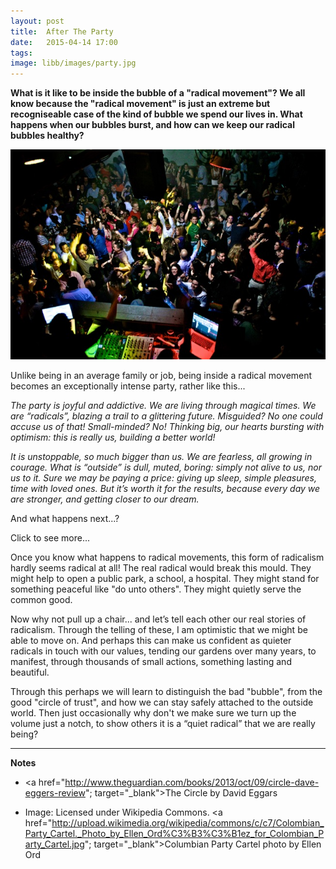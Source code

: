```yaml
---
layout: post
title:  After The Party
date:   2015-04-14 17:00
tags:  
image: libb/images/party.jpg
---
```


**What is it like to be inside the bubble of a "radical movement"? We all know because the "radical movement" is just an extreme but recogniseable case of the kind of bubble we spend our lives in. What happens when our bubbles burst, and how can we keep our radical  bubbles healthy?**

![](/libb/images/party.jpg)

Unlike being in an average family or job, being inside a radical movement becomes an exceptionally intense party, rather like this... 

<em>The party is joyful and addictive. We are living through magical times. We are “radicals”, blazing a trail to a glittering future. Misguided? No one could accuse us of that! Small-minded? No! Thinking big, our hearts bursting with optimism: this is really us, building a better world!

It is unstoppable, so much bigger than us. We are fearless, all growing in courage. What is “outside” is dull, muted, boring: simply not alive to us, nor us to it. Sure we may be paying a price: giving up sleep, simple pleasures, time with loved ones. But it’s worth it for the results, because every day we are stronger, and getting closer to our dream.</em>

And what happens next...?

<div id="restOfArticle" style="display:none">

<em>Bang! Suddenly, and bizarrely at the peak of our invincibility, the bubble just bursts. A tsunami knocks us off our feet, and washes out our world. “Others” stroll past our beached, battered bodies, their heads in the air, eyes ahead, pretending not to see. But the “real people”? Gone! Those dazzling ones who so entranced us with their charmed lives, and psychedelic beauty, where are they? Did no one catch them slipping away to safety?<br><br>

Now our “beautiful certainties” are just crazy dreams, no longer possible, nor quite so attractive. We are gagging on the anger, betrayal, contempt, regret, and the eerie silence. Our party is well and truly over.</em><br><br>

Did this ever happen? It did to me a couple of times, and you can be sure it also happened the day after a Greek election, and last summer in Gaza, and on both sides of the Berlin Wall, and to the Wolf of Wall Street, and after my friend's divorce. It also happens in every corporate takeover, and it even predicts the end of today's resurgence of brutal 13th century fundamentalism.<br><br>

Like a universal story, this is what happens to “radical movements” whether they be young hipsters, new technology start-ups, warriors, hippies, bankers, leaders, OD consultants, or the characters in <a href="http://www.theguardian.com/books/2013/oct/09/circle-dave-eggers-review"; target="_blank">The Circle</a> by David Eggars. The story can seem rather biblical, like Adam and Eve being tempted, then somehow getting cut-off, and later burning sulphur is raining down on their Sodom and Gomorrah… <br><br>

What happens after the party is a testament to human resilience: your phoenix may rise again after everything is lost. We can always get washed, change our clothes, cut our hair, repair the roof, run away, start a new life, get therapy, or tell the story to get it out of us.  But with so many options for recovery, why do we so often fail to move on, and why does the pain spread sometimes as far as a next generation of innocents?<br><br>

On a practical note, when we focus on a specific bubble like the banking crisis, or the collapse of MG Rover, or what happened in a failing NHS Trust, we find everyone on auto-pilot, not fully aware of how to cope with the sensitive dynamics in a large system, working blind alongside other blind people, then the burst happens and it ends in tears. Towards insight we can usefully ask some powerful questions like: What did we gain or learn about the bubble? Was it worth it? Who survived? How? What if anything actually changed? For whom? <br><br>

Perhaps the real jewels are buried in what took place before the havoc. Who contributed? How? What options were grabbed or missed? What caused us to be cut-off? What scars? What overblown religion? What foolish choice? What unquestioned assumption? What cynical inability to trust? Whose eyes or ears were closed? How do we fail one another? When might curiosity or scepticism have been a better friend? <br><br>
 
</div>
<a onclick="showMoreOrLess(this,'restOfArticle');">Click to see more...</a>

Once you know what happens to radical movements, this form of radicalism hardly seems radical at all! The real radical would break this mould. They might help to open a public park, a school, a hospital. They might stand for something peaceful like "do unto others". They might quietly serve the common good. 

Now why not pull up a chair... and let’s tell each other our real stories of radicalism. Through the telling of these, I am optimistic that we might be able to move on. And perhaps this can make us confident as quieter radicals in touch with our values, tending our gardens over many years, to manifest, through thousands of small actions, something lasting and beautiful. 

Through this perhaps we will learn to distinguish the bad "bubble", from the good "circle of trust", and how we can stay safely attached to the outside world. Then just occasionally why don't we make sure we turn up the volume just a notch, to show others it is a “quiet radical” that we are really being?
__________________

<b>Notes</b>

* <a href="http://www.theguardian.com/books/2013/oct/09/circle-dave-eggers-review"; target="_blank">The Circle</a> by David Eggars

* Image: Licensed under Wikipedia Commons. <a href="http://upload.wikimedia.org/wikipedia/commons/c/c7/Colombian_Party_Cartel._Photo_by_Ellen_Ord%C3%B3%C3%B1ez_for_Colombian_Party_Cartel.jpg"; target="_blank">Columbian Party Cartel photo by Ellen Ord</a>

